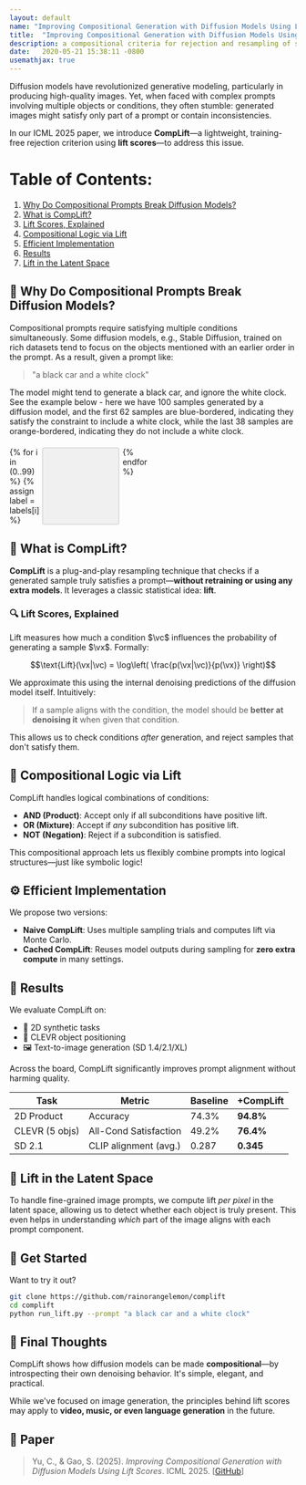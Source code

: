 ```yaml
---
layout: default
name: "Improving Compositional Generation with Diffusion Models Using Lift Scores"
title:  "Improving Compositional Generation with Diffusion Models Using Lift Scores"
description: a compositional criteria for rejection and resampling of samples generated by diffusion models
date:   2020-05-21 15:38:11 -0800
usemathjax: true
---
```


Diffusion models have revolutionized generative modeling, particularly in producing high-quality images. Yet, when faced with complex prompts involving multiple objects or conditions, they often stumble: generated images might satisfy only part of a prompt or contain inconsistencies.

In our ICML 2025 paper, we introduce **CompLift**—a lightweight, training-free rejection criterion using **lift scores**—to address this issue.

# Table of Contents:

1. [Why Do Compositional Prompts Break Diffusion Models?](#-why-do-compositional-prompts-break-diffusion-models)
2. [What is CompLift?](#-what-is-complift)
3. [Lift Scores, Explained](#-lift-scores-explained)
4. [Compositional Logic via Lift](#-compositional-logic-via-lift)
5. [Efficient Implementation](#-efficient-implementation)
6. [Results](#-results)
7. [Lift in the Latent Space](#-lift-in-the-latent-space)

## 🤔 Why Do Compositional Prompts Break Diffusion Models?

Compositional prompts require satisfying multiple conditions simultaneously. Some diffusion models, e.g., Stable Diffusion, trained on rich datasets tend to focus on the objects mentioned with an earlier order in the prompt. As a result, given a prompt like:

> "a black car and a white clock"

The model might tend to generate a black car, and ignore the white clock. See the example below - here we have 100 samples generated by a diffusion model, and the first 62 samples are blue-bordered, indicating they satisfy the constraint to include a white clock, while the last 38 samples are orange-bordered, indicating they do not include a white clock.

<style>
.grid-container {
  display: grid;
  grid-template-columns: repeat(10, 1fr);
  gap: 5px;
  max-width: 800px;
  margin: 20px auto;
  position: relative;
}

.grid-item {
  aspect-ratio: 1;
  background-color: #f0f0f0;
  border: 2px solid #ddd;
  border-radius: 4px;
  transition: all 0.3s ease;
  position: relative;
  background-size: cover;
  background-position: center;
  cursor: pointer;
}

{% assign labels = "0,1,0,0,1,0,0,1,0,1,1,1,1,1,1,1,1,0,0,0,1,0,1,1,0,0,0,1,1,1,0,1,1,0,1,1,1,0,0,1,1,0,1,1,1,0,1,0,1,0,1,0,1,0,0,1,1,0,0,1,0,1,1,0,1,1,1,1,1,1,0,1,1,0,1,1,1,1,1,0,1,0,0,1,1,1,1,1,1,1,1,0,0,0,1,0,0,1,1,1" | split: "," %}

{% for i in (0..99) %}
{% assign label = labels[i] %}
{% if label == "1" %}
.grid-item:nth-child({{ i | plus: 1 }}) {
  border-color: #2196F3;
}
{% else %}
.grid-item:nth-child({{ i | plus: 1 }}) {
  border-color: #FF9800;
}
{% endif %}
{% endfor %}

.grid-item:hover {
  transform: scale(4);
  z-index: 2;
  box-shadow: 0 4px 15px rgba(0,0,0,0.2);
  border-radius: 8px;
  border-width: 3px;
}

/* Adjust transform origin based on position */
.grid-item:nth-child(10n) {
  transform-origin: left center;
}
.grid-item:nth-child(10n+1) {
  transform-origin: right center;
}
.grid-item:nth-child(-n+10) {
  transform-origin: center bottom;
}
.grid-item:nth-child(n+91) {
  transform-origin: center top;
}

/* Generate background-image rules for all 100 items */
{% for i in (0..99) %}
.grid-item:nth-child({{ i | plus: 1 }}) {
  background-image: url('{{ site.baseurl }}/images/{{ i }}.jpg');
}
{% endfor %}
</style>

<div class="grid-container">
  {% for i in (0..99) %}
    {% assign label = labels[i] %}
    <div class="grid-item" data-label="{{ label }}"></div>
  {% endfor %}
</div>

## 🚀 What is CompLift?

**CompLift** is a plug-and-play resampling technique that checks if a generated sample truly satisfies a prompt—**without retraining or using any extra models**. It leverages a classic statistical idea: **lift**.

### 🔍 Lift Scores, Explained

Lift measures how much a condition $\vc$ influences the probability of generating a sample $\vx$. Formally:

$$\text{Lift}(\vx|\vc) = \log\left( \frac{p(\vx|\vc)}{p(\vx)} \right)$$

We approximate this using the internal denoising predictions of the diffusion model itself. Intuitively:

> If a sample aligns with the condition, the model should be **better at denoising it** when given that condition.

This allows us to check conditions *after* generation, and reject samples that don't satisfy them.

## 🧠 Compositional Logic via Lift

CompLift handles logical combinations of conditions:

- **AND (Product)**: Accept only if all subconditions have positive lift.
- **OR (Mixture)**: Accept if *any* subcondition has positive lift.
- **NOT (Negation)**: Reject if a subcondition is satisfied.

This compositional approach lets us flexibly combine prompts into logical structures—just like symbolic logic!

## ⚙️ Efficient Implementation

We propose two versions:

- **Naive CompLift**: Uses multiple sampling trials and computes lift via Monte Carlo.
- **Cached CompLift**: Reuses model outputs during sampling for **zero extra compute** in many settings.

## 🧪 Results

We evaluate CompLift on:

- 🎨 2D synthetic tasks
- 🧱 CLEVR object positioning
- 🖼 Text-to-image generation (SD 1.4/2.1/XL)

Across the board, CompLift significantly improves prompt alignment without harming quality.

| Task           | Metric                | Baseline | +CompLift |
|----------------|------------------------|----------|-----------|
| 2D Product     | Accuracy               | 74.3%    | **94.8%** |
| CLEVR (5 objs) | All-Cond Satisfaction  | 49.2%    | **76.4%** |
| SD 2.1         | CLIP alignment (avg.)  | 0.287    | **0.345** |

## 🔬 Lift in the Latent Space

To handle fine-grained image prompts, we compute lift *per pixel* in the latent space, allowing us to detect whether each object is truly present. This even helps in understanding *which* part of the image aligns with each prompt component.

## 🧰 Get Started

Want to try it out?

```bash
git clone https://github.com/rainorangelemon/complift
cd complift
python run_lift.py --prompt "a black car and a white clock"
```

## 🧩 Final Thoughts

CompLift shows how diffusion models can be made **compositional**—by introspecting their own denoising behavior. It's simple, elegant, and practical.

While we've focused on image generation, the principles behind lift scores may apply to **video, music, or even language generation** in the future.

## 📄 Paper

> Yu, C., & Gao, S. (2025). *Improving Compositional Generation with Diffusion Models Using Lift Scores*. ICML 2025. [[GitHub](https://github.com/rainorangelemon/complift)]